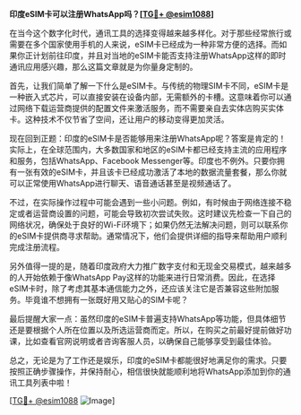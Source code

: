 **印度eSIM卡可以注册WhatsApp吗？[[TG💪+ @esim1088](https://t.me/s/esim1088)]**

在当今这个数字化时代，通讯工具的选择变得越来越多样化。对于那些经常旅行或需要在多个国家使用手机的人来说，eSIM卡已经成为一种非常方便的选择。而如果你正计划前往印度，并且对当地的eSIM卡能否支持注册WhatsApp这样的即时通讯应用感兴趣，那么这篇文章就是为你量身定制的。

首先，让我们简单了解一下什么是eSIM卡。与传统的物理SIM卡不同，eSIM卡是一种嵌入式芯片，可以直接安装在设备内部，无需额外的卡槽。这意味着你可以通过网络下载运营商提供的配置文件来激活服务，而不需要亲自去实体店购买实体卡。这种技术不仅节省了空间，还让用户的移动变得更加灵活。

现在回到正题：印度的eSIM卡是否能够用来注册WhatsApp呢？答案是肯定的！实际上，在全球范围内，大多数国家和地区的eSIM卡都已经支持主流的应用程序和服务，包括WhatsApp、Facebook Messenger等。印度也不例外。只要你拥有一张有效的eSIM卡，并且该卡已经成功激活了本地的数据流量套餐，那么你就可以正常使用WhatsApp进行聊天、语音通话甚至是视频通话了。

不过，在实际操作过程中可能会遇到一些小问题。例如，有时候由于网络连接不稳定或者运营商设置的问题，可能会导致初次尝试失败。这时建议先检查一下自己的网络状况，确保处于良好的Wi-Fi环境下；如果仍然无法解决问题，则可以联系你的eSIM卡提供商寻求帮助。通常情况下，他们会提供详细的指导来帮助用户顺利完成注册流程。

另外值得一提的是，随着印度政府大力推广数字支付和无现金交易模式，越来越多的人开始依赖于像WhatsApp Pay这样的功能来进行日常消费。因此，在选择eSIM卡时，除了考虑其基本通信能力之外，还应该关注它是否兼容这些附加服务。毕竟谁不想拥有一张既好用又贴心的SIM卡呢？

最后提醒大家一点：虽然印度的eSIM卡普遍支持WhatsApp等功能，但具体细节还是要根据个人所在位置以及所选运营商而定。所以，在购买之前最好提前做好功课，比如查看官网说明或者咨询客服人员，以确保自己能够享受到最佳体验。

总之，无论是为了工作还是娱乐，印度的eSIM卡都能很好地满足你的需求。只要按照正确步骤操作，并保持耐心，相信很快就能顺利地将WhatsApp添加到你的通讯工具列表中啦！

[[TG💪+ @esim1088](https://t.me/s/esim1088) ![Image](https://i.postimg.cc/4NQfJmqS/Snipaste-2025-05-13-00-14-12.png)]